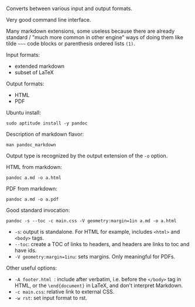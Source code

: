 Converts between various input and output formats.

Very good command line interface.

Many markdown extensions, some useless because there are already standard / "much more common in other engine" ways of doing them like tilde `~~~` code blocks or parenthesis ordered lists `(1)`.

Input formats:

- extended markdown
- subset of LaTeX

Output formats:

- HTML
- PDF

Ubuntu install:

    sudo aptitude install -y pandoc

Description of markdown flavor:

    man pandoc_markdown

Output type is recognized by the output extension of the `-o` option.

HTML from markdown:

    pandoc a.md -o a.html

PDF from markdown:

    pandoc a.md -o a.pdf

Good standard invocation:

    pandoc -s --toc -c main.css -V geometry:margin=1in a.md -o a.html

- `-s`:                      output is standalone. For HTML for example, includes `<html>` and `<body>` tags.
- `--toc`:                   create a TOC of links to headers, and headers are links to toc and have ids.
- `-V geometry:margin=1inu`: sets margins. Only meaningful for PDFs.

Other useful options:

- `-A footer.html `: include after verbatim, i.e. before the `</body>` tag in HTML, or the `\end{document}` in LaTeX, and don't interpret Markdown.
- `-c main.css`:     relative link to external CSS.
- `-w rst`:          set input format to rst.
